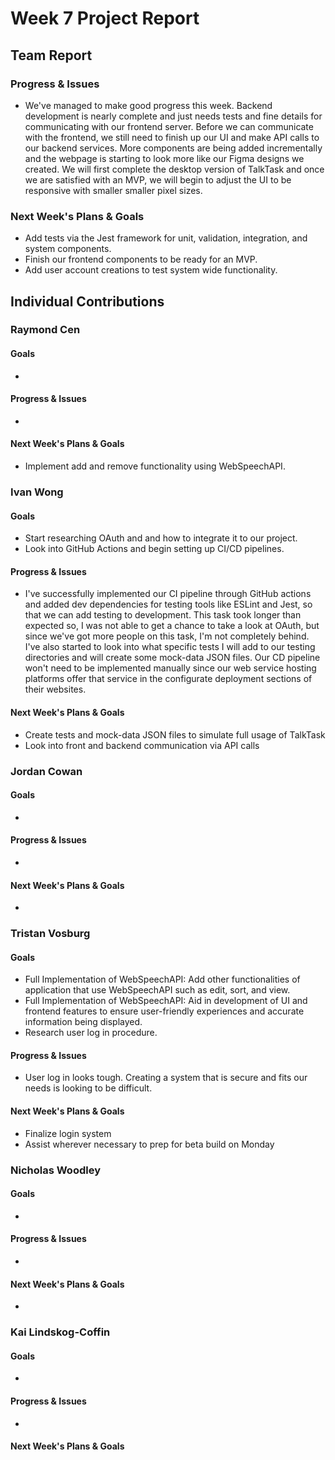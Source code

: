 # Week 7 Project Report

## Team Report

### Progress & Issues

* We've managed to make good progress this week. Backend development is nearly complete and just needs tests and fine details for communicating with our frontend server. Before we can communicate with the frontend, we still need to finish up our UI and make API calls to our backend services. More components are being added incrementally and the webpage is starting to look more like our Figma designs we created. We will first complete the desktop version of TalkTask and once we are satisfied with an MVP, we will begin to adjust the UI to be responsive with smaller smaller pixel sizes.

### Next Week's Plans & Goals

* Add tests via the Jest framework for unit, validation, integration, and system components.
* Finish our frontend components to be ready for an MVP.
* Add user account creations to test system wide functionality.


## Individual Contributions

### Raymond Cen

#### Goals

* 

#### Progress & Issues

* 

#### Next Week's Plans & Goals

* Implement add and remove functionality using WebSpeechAPI.


### Ivan Wong

#### Goals

* Start researching OAuth and and how to integrate it to our project.
* Look into GitHub Actions and begin setting up CI/CD pipelines.

#### Progress & Issues

* I've successfully implemented our CI pipeline through GitHub actions and added dev dependencies for testing tools like ESLint and Jest, so that we can add testing to development. This task took longer than expected so, I was not able to get a chance to take a look at OAuth, but since we've got more people on this task, I'm not completely behind. I've also started to look into what specific tests I will add to our testing directories and will create some mock-data JSON files. Our CD pipeline won't need to be implemented manually since our web service hosting platforms offer that service in the configurate deployment sections of their websites.

#### Next Week's Plans & Goals

* Create tests and mock-data JSON files to simulate full usage of TalkTask
* Look into front and backend communication via API calls

### Jordan Cowan

#### Goals

* 

#### Progress & Issues

* 

#### Next Week's Plans & Goals

* 

### Tristan Vosburg

#### Goals

* Full Implementation of WebSpeechAPI: Add other functionalities of application that use WebSpeechAPI such as edit, sort, and view.
* Full Implementation of WebSpeechAPI: Aid in development of UI and frontend features to ensure user-friendly experiences and accurate information being displayed.
* Research user log in procedure.

#### Progress & Issues

* User log in looks tough.  Creating a system that is secure and fits our needs is looking to be difficult. 

#### Next Week's Plans & Goals

* Finalize login system
* Assist wherever necessary to prep for beta build on Monday

### Nicholas Woodley

#### Goals

* 

#### Progress & Issues

* 

#### Next Week's Plans & Goals

* 
### Kai Lindskog-Coffin

#### Goals

* 

#### Progress & Issues

* 

#### Next Week's Plans & Goals

